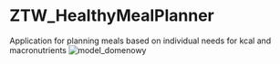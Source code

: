 # ZTW_HealthyMealPlanner
Application for planning meals based on individual needs for kcal and macronutrients
![model_domenowy](https://github.com/Livviaa/ZTW_HealthyMealPlanner/tree/maciek_backend/screenshots/model_domenowy.png)